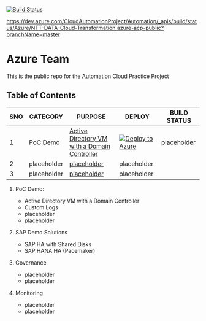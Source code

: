 [![Build Status](https://dev.azure.com/CloudAutomationProject/Automation/_apis/build/status/Azure/NTT-DATA-Cloud-Transformation.azure-acp-public?branchName=master)](https://dev.azure.com/CloudAutomationProject/Automation/_build/latest?definitionId=30&branchName=master)

https://dev.azure.com/CloudAutomationProject/Automation/_apis/build/status/Azure/NTT-DATA-Cloud-Transformation.azure-acp-public?branchName=master

# Azure Team
This is the public repo for the Automation Cloud Practice Project



## Table of Contents

SNO | CATEGORY | PURPOSE  | DEPLOY  | BUILD STATUS
---------|----------|---------|---------|---------
 1 | PoC Demo | [Active Directory VM with a Domain Controller](https://github.com/NTT-DATA-Cloud-Transformation/azure-acp-public)  |  [![Deploy to Azure](https://aka.ms/deploytoazurebutton)](https://portal.azure.com/#create/Microsoft.Template/uri/https%3A%2F%2Fraw.githubusercontent.com%2FNTT-DATA-Cloud-Transformation%2Fazure-acp-public%2Fmaster%2FPoCDemo%2FActiveDirectory%2Fazuredeploy.json)  |  placeholder
 2 | placeholder | [placeholder](https://github.com/NTT-DATA-Cloud-Transformation/azure-acp-public)  | placeholder
 3 | placeholder | [placeholder](https://github.com/NTT-DATA-Cloud-Transformation/azure-acp-public)  | placeholder



1. PoC Demo:
    - Active Directory VM with a Domain Controller 
    - Custom Logs
    - placeholder
    - placeholder

2. SAP Demo Solutions
    - SAP HA with Shared Disks
    - SAP HANA HA (Pacemaker)

3. Governance
    - placeholder
    - placeholder

4. Monitoring
    - placeholder
    - placeholder


